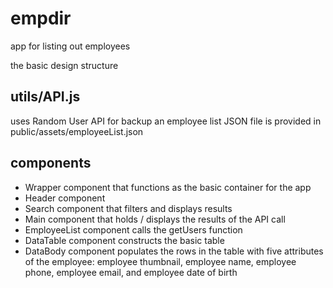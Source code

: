 # empdir
app for listing out employees

the basic design structure

## utils/API.js
uses Random User API
for backup an employee list JSON file is provided in public/assets/employeeList.json

## components
- Wrapper component that functions as the basic container for the app
- Header component
- Search component that filters and displays results
- Main component that holds / displays the results of the API call
- EmployeeList component calls the getUsers function
- DataTable component constructs the basic table
- DataBody component populates the rows in the table with five attributes of the employee: employee thumbnail, employee name, employee phone, employee email, and employee date of birth
